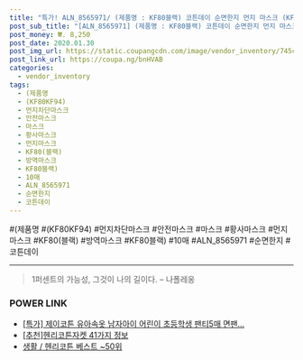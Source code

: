```yaml
--- 
title: "특가! ALN_8565971/ (제품명 : KF80블랙) 코튼데이 순면한지 먼지 마스크 (KF80KF94) 10매 안전마스크 먼지차단마스..." 
post_sub_title: "[ALN_8565971] (제품명 : KF80블랙) 코튼데이 순면한지 먼지 마스크 (KF80KF94) 10매 안전마스크 먼지차단마스크 황사마스크 먼지마스크 방역마스크, 황사마스크 KF80(블랙) 10매" 
post_money: ₩. 8,250 
post_date: 2020.01.30 
post_img_url: https://static.coupangcdn.com/image/vendor_inventory/745c/08fb81a00258b9edd0df4893a2a4276236503baffa9d1a5483b0d8a98d3d.jpg 
post_link_url: https://coupa.ng/bnHVAB 
categories: 
  - vendor_inventory 
tags: 
  - (제품명 
  - (KF80KF94) 
  - 먼지차단마스크 
  - 안전마스크 
  - 마스크 
  - 황사마스크 
  - 먼지마스크 
  - KF80(블랙) 
  - 방역마스크 
  - KF80블랙) 
  - 10매 
  - ALN_8565971 
  - 순면한지 
  - 코튼데이 
--- 
```

  #(제품명 #(KF80KF94) #먼지차단마스크 #안전마스크 #마스크 #황사마스크 #먼지마스크 #KF80(블랙) #방역마스크 #KF80블랙) #10매 #ALN_8565971 #순면한지 #코튼데이 
<hr> 

> 1퍼센트의 가능성, 그것이 나의 길이다. – 나폴레옹 


### POWER LINK

* <a href="https://blog.naver.com/santokki14/221789480130" target="_blank">[특가] 제이코튼 유아속옷 남자아이 어린이 초등학생 팬티5매 면팬...</a>
* <a href="https://blog.naver.com/fasyy4321/221786373813" target="_blank">[추천]헨리코튼자켓 41가지 정보</a>
* <a href="https://blog.naver.com/santokki14/221783786368" target="_blank">생활 / 헨리코튼 베스트 ~50위</a>
